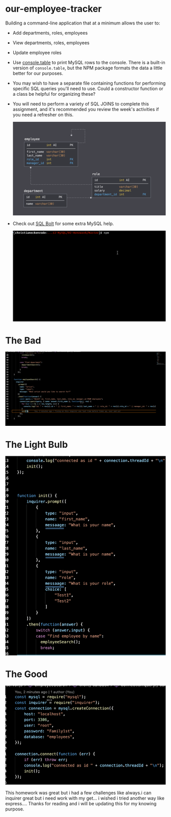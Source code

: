 # our-employee-tracker

Building a command-line application that at a minimum allows the user to:

  * Add departments, roles, employees

  * View departments, roles, employees

  * Update employee roles

  * Use [console.table](https://www.npmjs.com/package/console.table) to print MySQL rows to the console. There is a built-in version of `console.table`, but the NPM package formats the data a little better for our purposes.

* You may wish to have a separate file containing functions for performing specific SQL queries you'll need to use. Could a constructor function or a class be helpful for organizing these?

* You will need to perform a variety of SQL JOINS to complete this assignment, and it's recommended you review the week's activities if you need a refresher on this.

  ![Database Schema](./schema.png)

* Check out [SQL Bolt](https://sqlbolt.com/) for some extra MySQL help.

  ![Employee Tracker](./employee-tracker.gif)

# The Bad
  ![The Bad](./img1.png)  
# The Light Bulb
  ![The Light Bulb](./img2.png) 
# The Good
  ![The Good](./img3.png)  

This homework was great but i had a few challenges like always.i can inquirer great but i need work with my get... i wished i tried another way like express.... Thanks for reading and i will be updating this for my knowing purpose. 
